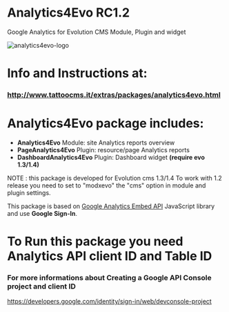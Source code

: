 # Analytics4Evo RC1.2
Google Analytics for Evolution CMS
Module, Plugin and widget

![analytics4evo-logo](https://user-images.githubusercontent.com/7342798/34605431-e8a8a910-f20b-11e7-8cdc-786160c5e7fe.png)

# Info and Instructions at:
### http://www.tattoocms.it/extras/packages/analytics4evo.html

# **Analytics4Evo** package includes:

* **Analytics4Evo** Module: site Analytics reports overview
* **PageAnalytics4Evo** Plugin: resource/page Analytics reports
* **DashboardAnalytics4Evo** Plugin: Dashboard widget **(require evo 1.3/1.4)**

NOTE : this package is developed for Evolution cms 1.3/1.4
To work with 1.2 release you need to set to "modxevo" the "cms" option in module and plugin settings.


This package is based on [Google Analytics Embed API](https://ga-dev-tools.appspot.com/embed-api/) JavaScript library and use **Google Sign-In**. 

# To Run this package you need Analytics API client ID and Table ID 

### For more informations about Creating a Google API Console project and client ID
https://developers.google.com/identity/sign-in/web/devconsole-project



